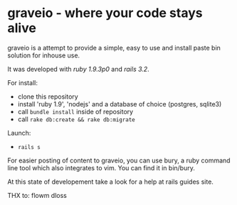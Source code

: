 # graveio - where your code stays alive

graveio is a attempt to provide a simple, easy to use and install paste bin
solution for inhouse use.

It was developed with *ruby 1.9.3p0* and *rails 3.2*.

For install:
-  clone this repository
-  install 'ruby 1.9', 'nodejs' and a database of choice (postgres, sqlite3)
-  call `bundle install` inside of repository
-  call `rake db:create && rake db:migrate`

Launch:
-  `rails s`

For easier posting of content to graveio, you can use bury, a ruby command line
tool which also integrates to vim. You can find it in bin/bury.

At this state of developement take a look for a help at rails guides site.

THX to:
flowm
dloss
